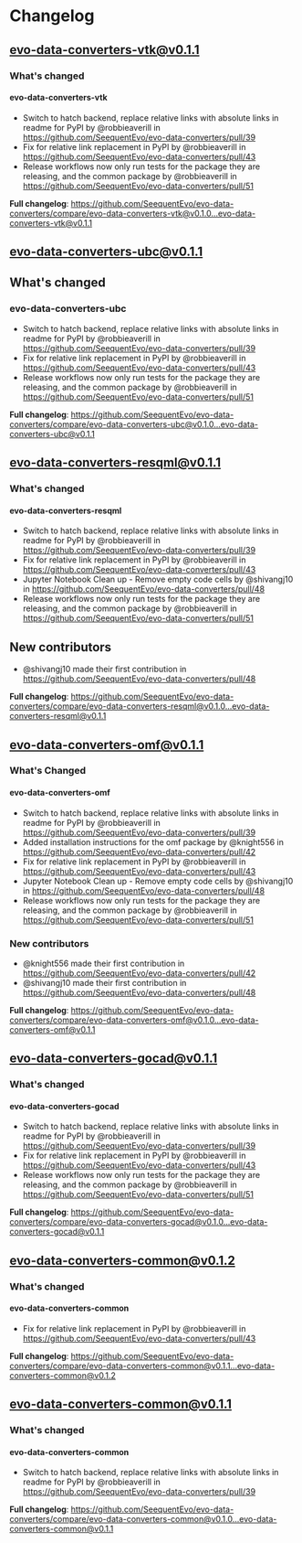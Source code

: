 # Changelog

## evo-data-converters-vtk@v0.1.1
### What's changed
#### evo-data-converters-vtk
* Switch to hatch backend, replace relative links with absolute links in readme for PyPI by @robbieaverill in https://github.com/SeequentEvo/evo-data-converters/pull/39
* Fix for relative link replacement in PyPI by @robbieaverill in https://github.com/SeequentEvo/evo-data-converters/pull/43
* Release workflows now only run tests for the package they are releasing, and the common package by @robbieaverill in https://github.com/SeequentEvo/evo-data-converters/pull/51

**Full changelog**: https://github.com/SeequentEvo/evo-data-converters/compare/evo-data-converters-vtk@v0.1.0...evo-data-converters-vtk@v0.1.1

## evo-data-converters-ubc@v0.1.1
## What's changed
### evo-data-converters-ubc
* Switch to hatch backend, replace relative links with absolute links in readme for PyPI by @robbieaverill in https://github.com/SeequentEvo/evo-data-converters/pull/39
* Fix for relative link replacement in PyPI by @robbieaverill in https://github.com/SeequentEvo/evo-data-converters/pull/43
* Release workflows now only run tests for the package they are releasing, and the common package by @robbieaverill in https://github.com/SeequentEvo/evo-data-converters/pull/51

**Full changelog**: https://github.com/SeequentEvo/evo-data-converters/compare/evo-data-converters-ubc@v0.1.0...evo-data-converters-ubc@v0.1.1

## evo-data-converters-resqml@v0.1.1
### What's changed
#### evo-data-converters-resqml
* Switch to hatch backend, replace relative links with absolute links in readme for PyPI by @robbieaverill in https://github.com/SeequentEvo/evo-data-converters/pull/39
* Fix for relative link replacement in PyPI by @robbieaverill in https://github.com/SeequentEvo/evo-data-converters/pull/43
* Jupyter Notebook Clean up - Remove empty code cells by @shivangj10 in https://github.com/SeequentEvo/evo-data-converters/pull/48
* Release workflows now only run tests for the package they are releasing, and the common package by @robbieaverill in https://github.com/SeequentEvo/evo-data-converters/pull/51

## New contributors
* @shivangj10 made their first contribution in https://github.com/SeequentEvo/evo-data-converters/pull/48

**Full changelog**: https://github.com/SeequentEvo/evo-data-converters/compare/evo-data-converters-resqml@v0.1.0...evo-data-converters-resqml@v0.1.1

## evo-data-converters-omf@v0.1.1
### What's Changed
#### evo-data-converters-omf
* Switch to hatch backend, replace relative links with absolute links in readme for PyPI by @robbieaverill in https://github.com/SeequentEvo/evo-data-converters/pull/39
* Added installation instructions for the omf package by @knight556 in https://github.com/SeequentEvo/evo-data-converters/pull/42
* Fix for relative link replacement in PyPI by @robbieaverill in https://github.com/SeequentEvo/evo-data-converters/pull/43
* Jupyter Notebook Clean up - Remove empty code cells by @shivangj10 in https://github.com/SeequentEvo/evo-data-converters/pull/48
* Release workflows now only run tests for the package they are releasing, and the common package by @robbieaverill in https://github.com/SeequentEvo/evo-data-converters/pull/51

### New contributors
* @knight556 made their first contribution in https://github.com/SeequentEvo/evo-data-converters/pull/42
* @shivangj10 made their first contribution in https://github.com/SeequentEvo/evo-data-converters/pull/48

**Full changelog**: https://github.com/SeequentEvo/evo-data-converters/compare/evo-data-converters-omf@v0.1.0...evo-data-converters-omf@v0.1.1

## evo-data-converters-gocad@v0.1.1
### What's changed
#### evo-data-converters-gocad
* Switch to hatch backend, replace relative links with absolute links in readme for PyPI by @robbieaverill in https://github.com/SeequentEvo/evo-data-converters/pull/39
* Fix for relative link replacement in PyPI by @robbieaverill in https://github.com/SeequentEvo/evo-data-converters/pull/43
* Release workflows now only run tests for the package they are releasing, and the common package by @robbieaverill in https://github.com/SeequentEvo/evo-data-converters/pull/51

**Full changelog**: https://github.com/SeequentEvo/evo-data-converters/compare/evo-data-converters-gocad@v0.1.0...evo-data-converters-gocad@v0.1.1

## evo-data-converters-common@v0.1.2
### What's changed
#### evo-data-converters-common
* Fix for relative link replacement in PyPI by @robbieaverill in https://github.com/SeequentEvo/evo-data-converters/pull/43

**Full changelog**: https://github.com/SeequentEvo/evo-data-converters/compare/evo-data-converters-common@v0.1.1...evo-data-converters-common@v0.1.2

## evo-data-converters-common@v0.1.1
### What's changed
#### evo-data-converters-common
* Switch to hatch backend, replace relative links with absolute links in readme for PyPI by @robbieaverill in https://github.com/SeequentEvo/evo-data-converters/pull/39

**Full changelog**: https://github.com/SeequentEvo/evo-data-converters/compare/evo-data-converters-common@v0.1.0...evo-data-converters-common@v0.1.1
